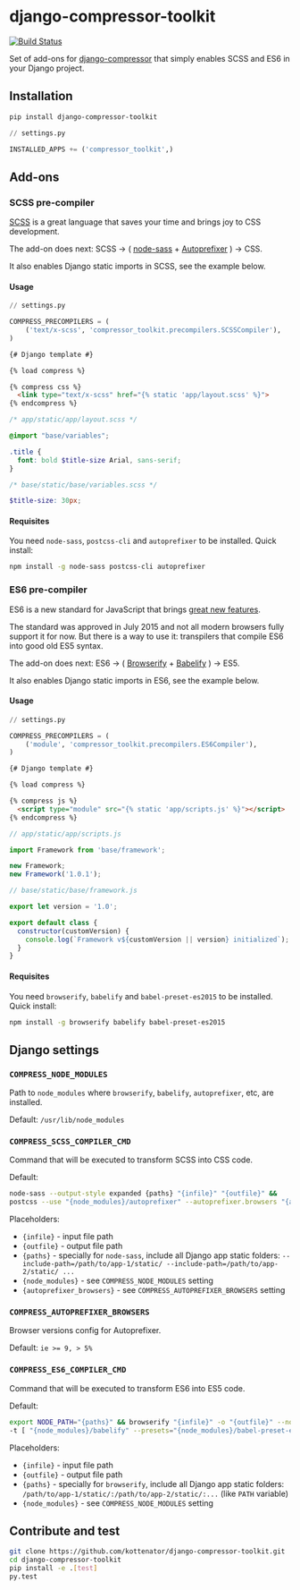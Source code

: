 # django-compressor-toolkit

[![Build Status](https://travis-ci.org/kottenator/django-compressor-toolkit.svg?branch=master)](https://travis-ci.org/kottenator/django-compressor-toolkit)

Set of add-ons for [django-compressor](https://github.com/django-compressor/django-compressor/)
that simply enables SCSS and ES6 in your Django project.

## Installation

```sh
pip install django-compressor-toolkit
```

```py
// settings.py

INSTALLED_APPS += ('compressor_toolkit',)
```

## Add-ons

### SCSS pre-compiler

[SCSS](http://sass-lang.com/) is a great language that saves your time and brings joy to CSS development.

The add-on does next:
SCSS → (
[node-sass](https://github.com/sass/node-sass) +
[Autoprefixer](https://github.com/postcss/autoprefixer)
) → CSS.

It also enables Django static imports in SCSS, see the example below.

#### Usage

```py
// settings.py

COMPRESS_PRECOMPILERS = (
    ('text/x-scss', 'compressor_toolkit.precompilers.SCSSCompiler'),
)
```

```html
{# Django template #}

{% load compress %}

{% compress css %}
  <link type="text/x-scss" href="{% static 'app/layout.scss' %}">
{% endcompress %}
```

```scss
/* app/static/app/layout.scss */

@import "base/variables";

.title {
  font: bold $title-size Arial, sans-serif;
}
```

```scss
/* base/static/base/variables.scss */

$title-size: 30px;
```

#### Requisites

You need `node-sass`, `postcss-cli` and `autoprefixer` to be installed. Quick install:

```sh
npm install -g node-sass postcss-cli autoprefixer
```

### ES6 pre-compiler

ES6 is a new standard for JavaScript that brings
[great new features](https://hacks.mozilla.org/category/es6-in-depth/).

The standard was approved in July 2015 and not all modern browsers fully support it for now.
But there is a way to use it: transpilers that compile ES6 into good old ES5 syntax.

The add-on does next:
ES6 → (
[Browserify](http://browserify.org/) +
[Babelify](https://github.com/babel/babelify)
) → ES5.

It also enables Django static imports in ES6, see the example below.

#### Usage

```py
// settings.py

COMPRESS_PRECOMPILERS = (
    ('module', 'compressor_toolkit.precompilers.ES6Compiler'),
)
```

```html
{# Django template #}

{% load compress %}

{% compress js %}
  <script type="module" src="{% static 'app/scripts.js' %}"></script>
{% endcompress %}
```

```js
// app/static/app/scripts.js

import Framework from 'base/framework';

new Framework;
new Framework('1.0.1');
```

```js
// base/static/base/framework.js

export let version = '1.0';

export default class {
  constructor(customVersion) {
    console.log(`Framework v${customVersion || version} initialized`);
  }
}
```

#### Requisites

You need `browserify`, `babelify` and `babel-preset-es2015` to be installed. Quick install:

```sh
npm install -g browserify babelify babel-preset-es2015
```

## Django settings

### `COMPRESS_NODE_MODULES`

Path to `node_modules` where `browserify`, `babelify`, `autoprefixer`, etc, are installed.

Default: `/usr/lib/node_modules`

### `COMPRESS_SCSS_COMPILER_CMD`

Command that will be executed to transform SCSS into CSS code.

Default:

```sh
node-sass --output-style expanded {paths} "{infile}" "{outfile}" &&
postcss --use "{node_modules}/autoprefixer" --autoprefixer.browsers "{autoprefixer_browsers}" -r "{outfile}"
```

Placeholders:
- `{infile}` - input file path
- `{outfile}` - output file path
- `{paths}` - specially for `node-sass`, include all Django app static folders:
  `--include-path=/path/to/app-1/static/ --include-path=/path/to/app-2/static/ ...`
- `{node_modules}` - see `COMPRESS_NODE_MODULES` setting
- `{autoprefixer_browsers}` - see `COMPRESS_AUTOPREFIXER_BROWSERS` setting

### `COMPRESS_AUTOPREFIXER_BROWSERS`

Browser versions config for Autoprefixer.

Default: `ie >= 9, > 5%`

### `COMPRESS_ES6_COMPILER_CMD`

Command that will be executed to transform ES6 into ES5 code.

Default:

```sh
export NODE_PATH="{paths}" && browserify "{infile}" -o "{outfile}" --no-bundle-external --node
-t [ "{node_modules}/babelify" --presets="{node_modules}/babel-preset-es2015" ]
```

Placeholders:
- `{infile}` - input file path
- `{outfile}` - output file path
- `{paths}` - specially for `browserify`, include all Django app static folders:
  `/path/to/app-1/static/:/path/to/app-2/static/:...` (like `PATH` variable)
- `{node_modules}` - see `COMPRESS_NODE_MODULES` setting

## Contribute and test

```sh
git clone https://github.com/kottenator/django-compressor-toolkit.git
cd django-compressor-toolkit
pip install -e .[test]
py.test
```
